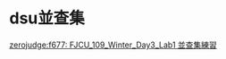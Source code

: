 dsu並查集
==

[zerojudge:f677: FJCU_109_Winter_Day3_Lab1 並查集練習](https://zerojudge.tw/ShowProblem?problemid=f677)
